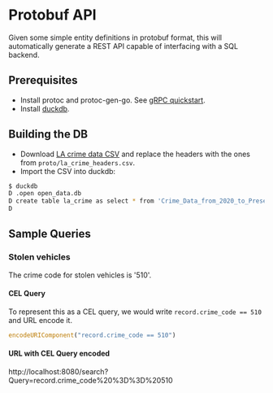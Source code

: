# Protobuf API

Given some simple entity definitions in protobuf format, this will automatically generate a REST API capable of interfacing with a SQL backend.

## Prerequisites

- Install protoc and protoc-gen-go. See [gRPC quickstart](https://grpc.io/docs/languages/go/quickstart/).
- Install [duckdb](https://duckdb.org/#quickinstall).

## Building the DB
- Download [LA crime data CSV](https://data.lacity.org/api/views/2nrs-mtv8/rows.csv?accessType=DOWNLOAD) and replace the headers with the ones from `proto/la_crime_headers.csv`.
- Import the CSV into duckdb:
```bash
$ duckdb
D .open open_data.db
D create table la_crime as select * from 'Crime_Data_from_2020_to_Present.csv';
D
```

## Sample Queries

### Stolen vehicles

The crime code for stolen vehicles is '510'.

#### CEL Query

To represent this as a CEL query, we would write `record.crime_code == 510` and URL encode it. 

```javascript
encodeURIComponent("record.crime_code == 510")
```

#### URL with CEL Query encoded
http://localhost:8080/search?Query=record.crime_code%20%3D%3D%20510
